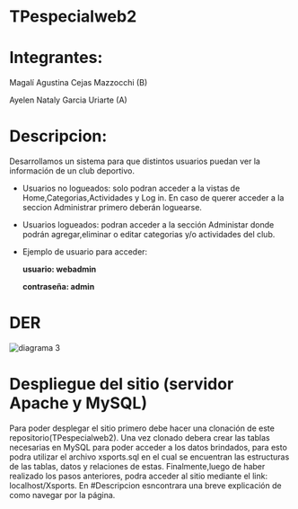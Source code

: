 # TPespecialweb2
# Integrantes:
Magalí Agustina Cejas Mazzocchi (B)

Ayelen Nataly Garcia Uriarte (A)

# Descripcion:
Desarrollamos un sistema para que distintos usuarios puedan ver la información de un club deportivo.
- Usuarios no logueados: solo podran acceder a la vistas de Home,Categorias,Actividades y Log in. En caso de querer acceder a la seccion Administrar primero deberán loguearse.
- Usuarios logueados: podran acceder a la sección Administar donde podrán agregar,eliminar o editar categorias y/o actividades del club.
-  Ejemplo de usuario para acceder:
  
      **usuario: webadmin**
      
      **contraseña: admin**


# DER
![diagrama 3](https://github.com/user-attachments/assets/c4ece700-a900-45e7-bad6-5d216ec1d306)

# Despliegue del sitio (servidor Apache y MySQL)
Para poder desplegar el sitio primero debe hacer una clonación de este repositorio(TPespecialweb2).
Una vez clonado debera crear las tablas necesarias en MySQL para poder acceder a los datos brindados, para esto podra utilizar el archivo xsports.sql  en el cual se encuentran las estructuras de las tablas, datos y relaciones de estas.
Finalmente,luego de haber realizado los pasos anteriores, podra acceder al sitio mediante el link: localhost/Xsports.
En #Descripcion esncontrara una breve explicación de como navegar por la página.




